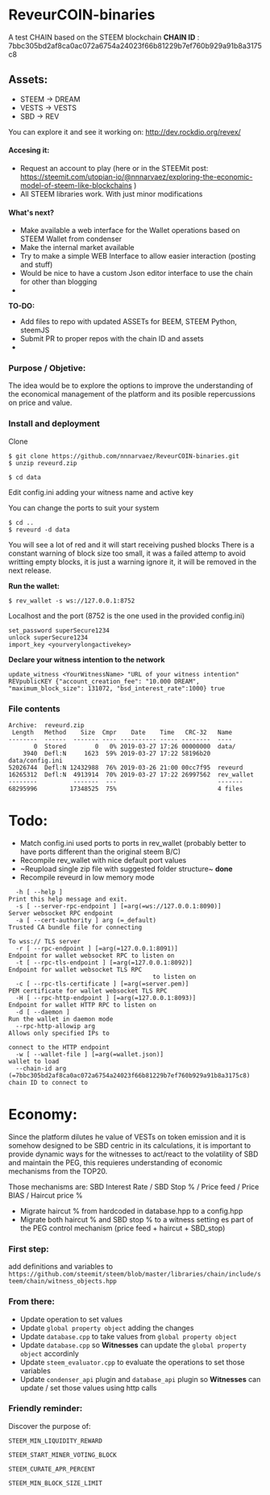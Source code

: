 # ReveurCOIN-binaries
A test CHAIN based on the STEEM blockchain
**CHAIN ID** : 7bbc305bd2af8ca0ac072a6754a24023f66b81229b7ef760b929a91b8a3175c8

## Assets:

* STEEM -> DREAM
* VESTS -> VESTS
* SBD -> REV


You can explore it and see it working on: http://dev.rockdio.org/revex/

#### Accesing it:
* Request an account to play (here or in the STEEMit post: https://steemit.com/utopian-io/@nnnarvaez/exploring-the-economic-model-of-steem-like-blockchains )
* All STEEM libraries work. With just minor modifications 

#### What's next? 
* Make available a web interface for the Wallet operations based on STEEM Wallet from condenser
* Make the internal market available
* Try to make a simple WEB Interface to allow easier interaction (posting and stuff)
* Would be nice to have a custom Json editor interface to use the chain for other than blogging
* 


**TO-DO:** 
* Add files to repo with updated ASSETs for BEEM, STEEM Python, steemJS 
* Submit PR to proper repos with the chain ID and assets
* 



### Purpose / Objetive:
The idea would be to explore the options to improve the understanding of the economical management of the platform and its posible repercussions on price and value.

### Install and deployment
Clone

```
$ git clone https://github.com/nnnarvaez/ReveurCOIN-binaries.git
$ unzip reveurd.zip
```

```
$ cd data

``` 
Edit config.ini adding your witness name and active key

You can change the ports to suit your system
```
$ cd ..
$ reveurd -d data
```

You will see a lot of red and it will start receiving pushed blocks 
There is a constant warning of block size too small, it was a failed attemp to avoid writting empty blocks, it is just a warning ignore it, it will be removed in the next release.

**Run the wallet:**
```
$ rev_wallet -s ws://127.0.0.1:8752
```
Localhost and the port (8752 is the one used in the provided config.ini)

```
set_password superSecure1234
unlock superSecure1234
import_key <yourverylongactivekey>
```
**Declare your witness intention to the network**

  ```update_witness <YourWitnessName> "URL of your witness intention" REVpublicKEY {"account_creation_fee": "10.000 DREAM", "maximum_block_size": 131072, "bsd_interest_rate":1000} true```
  

### File contents
```
Archive:  reveurd.zip
 Length   Method    Size  Cmpr    Date    Time   CRC-32   Name
--------  ------  ------- ---- ---------- ----- --------  ----
       0  Stored        0   0% 2019-03-27 17:26 00000000  data/
    3940  Defl:N     1623  59% 2019-03-27 17:22 58196b20  data/config.ini
52026744  Defl:N 12432988  76% 2019-03-26 21:00 00cc7f95  reveurd
16265312  Defl:N  4913914  70% 2019-03-27 17:22 26997562  rev_wallet
--------          -------  ---                            -------
68295996         17348525  75%                            4 files

```
# Todo: 
* Match config.ini used ports to ports in rev_wallet (probably better to have ports different than the original steem B/C)
* Recompile rev_wallet with nice default port values
* ~Reupload single zip file with suggested folder structure~ **done**
* Recompile reveurd in low memory mode

```
  -h [ --help ]                                                                         Print this help message and exit.
  -s [ --server-rpc-endpoint ] [=arg(=ws://127.0.0.1:8090)]                             Server websocket RPC endpoint
  -a [ --cert-authority ] arg (=_default)                                               Trusted CA bundle file for connecting
                                                                                        To wss:// TLS server
  -r [ --rpc-endpoint ] [=arg(=127.0.0.1:8091)]                                         Endpoint for wallet websocket RPC to listen on
  -t [ --rpc-tls-endpoint ] [=arg(=127.0.0.1:8092)]                                     Endpoint for wallet websocket TLS RPC
                                        to listen on
  -c [ --rpc-tls-certificate ] [=arg(=server.pem)]                                      PEM certificate for wallet websocket TLS RPC
  -H [ --rpc-http-endpoint ] [=arg(=127.0.0.1:8093)]                                    Endpoint for wallet HTTP RPC to listen on
  -d [ --daemon ]                                                                       Run the wallet in daemon mode
  --rpc-http-allowip arg                                                                Allows only specified IPs to
                                                                                        connect to the HTTP endpoint
  -w [ --wallet-file ] [=arg(=wallet.json)]                                             wallet to load
  --chain-id arg (=7bbc305bd2af8ca0ac072a6754a24023f66b81229b7ef760b929a91b8a3175c8)    chain ID to connect to
```


# Economy:

Since the platform dilutes he value of VESTs on token emission and it is somehow designed to be SBD centric in its calculations, it is important to provide dynamic ways for the witnesses to act/react to the volatility of SBD and maintain the PEG, this requieres understanding of economic mechanisms from the TOP20. 

Those mechanisms are: SBD Interest Rate / SBD Stop % / Price feed / Price BIAS / Haircut price % 

* Migrate haircut % from hardcoded in database.hpp to a config.hpp
* Migrate both haircut % and SBD stop % to a witness setting es part of the PEG control mechanism (price feed + haircut + SBD_stop) 

### First step: 
add definitions and variables to 
`https://github.com/steemit/steem/blob/master/libraries/chain/include/steem/chain/witness_objects.hpp`
### From there:

- Update operation to set values 
- Update `global property object` adding the changes 
- Update `database.cpp` to take values from `global property object`
- Update `database.cpp` so **Witnesses** can update the `global property object` accordinly 
- Update `steem_evaluator.cpp` to evaluate the operations to set those variables
- Update `condenser_api` plugin and `database_api` plugin so **Witnesses** can update / set those values using http calls



### Friendly reminder:

Discover the purpose of:


```
STEEM_MIN_LIQUIDITY_REWARD

STEEM_START_MINER_VOTING_BLOCK

STEEM_CURATE_APR_PERCENT

STEEM_MIN_BLOCK_SIZE_LIMIT
```
